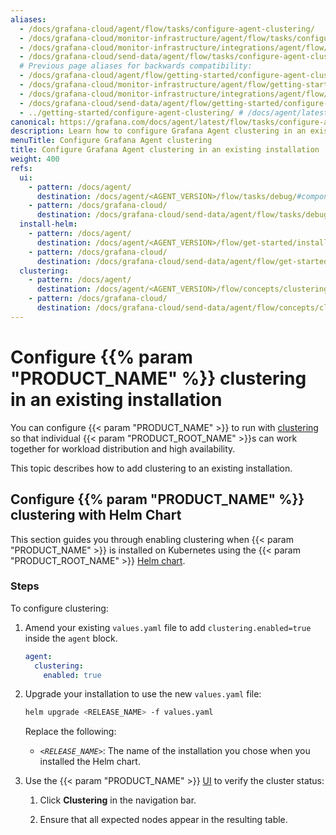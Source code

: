 ```yaml
---
aliases:
  - /docs/grafana-cloud/agent/flow/tasks/configure-agent-clustering/
  - /docs/grafana-cloud/monitor-infrastructure/agent/flow/tasks/configure-agent-clustering/
  - /docs/grafana-cloud/monitor-infrastructure/integrations/agent/flow/tasks/configure-agent-clustering/
  - /docs/grafana-cloud/send-data/agent/flow/tasks/configure-agent-clustering/
  # Previous page aliases for backwards compatibility:
  - /docs/grafana-cloud/agent/flow/getting-started/configure-agent-clustering/
  - /docs/grafana-cloud/monitor-infrastructure/agent/flow/getting-started/configure-agent-clustering/
  - /docs/grafana-cloud/monitor-infrastructure/integrations/agent/flow/getting-started/configure-agent-clustering/
  - /docs/grafana-cloud/send-data/agent/flow/getting-started/configure-agent-clustering/
  - ../getting-started/configure-agent-clustering/ # /docs/agent/latest/flow/getting-started/configure-agent-clustering/
canonical: https://grafana.com/docs/agent/latest/flow/tasks/configure-agent-clustering/
description: Learn how to configure Grafana Agent clustering in an existing installation
menuTitle: Configure Grafana Agent clustering
title: Configure Grafana Agent clustering in an existing installation
weight: 400
refs:
  ui:
    - pattern: /docs/agent/
      destination: /docs/agent/<AGENT_VERSION>/flow/tasks/debug/#component-detail-page
    - pattern: /docs/grafana-cloud/
      destination: /docs/grafana-cloud/send-data/agent/flow/tasks/debug/#component-detail-page
  install-helm:
    - pattern: /docs/agent/
      destination: /docs/agent/<AGENT_VERSION>/flow/get-started/install/kubernetes/
    - pattern: /docs/grafana-cloud/
      destination: /docs/grafana-cloud/send-data/agent/flow/get-started/install/kubernetes/
  clustering:
    - pattern: /docs/agent/
      destination: /docs/agent/<AGENT_VERSION>/flow/concepts/clustering/
    - pattern: /docs/grafana-cloud/
      destination: /docs/grafana-cloud/send-data/agent/flow/concepts/clustering/
---
```


# Configure {{% param "PRODUCT_NAME" %}} clustering in an existing installation

You can configure {{< param "PRODUCT_NAME" >}} to run with [clustering](ref:clustering) so that individual {{< param "PRODUCT_ROOT_NAME" >}}s can work together for workload distribution and high availability.

This topic describes how to add clustering to an existing installation.

## Configure {{% param "PRODUCT_NAME" %}} clustering with Helm Chart

This section guides you through enabling clustering when {{< param "PRODUCT_NAME" >}} is installed on Kubernetes using the {{< param "PRODUCT_ROOT_NAME" >}} [Helm chart](ref:install-helm).

### Steps

To configure clustering:

1. Amend your existing `values.yaml` file to add `clustering.enabled=true` inside the `agent` block.

   ```yaml
   agent:
     clustering:
       enabled: true
   ```

1. Upgrade your installation to use the new `values.yaml` file:

   ```bash
   helm upgrade <RELEASE_NAME> -f values.yaml
   ```

   Replace the following:

   - _`<RELEASE_NAME>`_: The name of the installation you chose when you installed the Helm chart.

1. Use the {{< param "PRODUCT_NAME" >}} [UI](ref:ui) to verify the cluster status:

   1. Click **Clustering** in the navigation bar.

   1. Ensure that all expected nodes appear in the resulting table.
